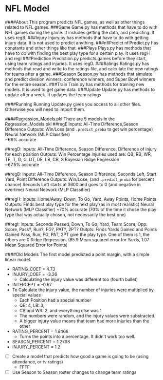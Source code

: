 # NFL Model
####About
This program predicts NFL games, as well as other things related to NFL games.
###Game
Game.py has methods that have to do with NFL games during the game. It includes getting the data, and predicting. It uses regB. 
###Injury
Injury.py has methods that have to do with getting injury data. It is not used to predict anything.
###nflPredict
nflPredict.py has constants and other things like that. 
###Plays
Plays.py has methods that have to do with finding the best play type for a certain play. It uses regH and regI
###Prediction
Prediction.py predicts games before they start, using team ratings and injuries. It uses regD.
###Ratings
Ratings.py has methods that read and write to the ratings file, and calculate the new ratings for teams after a game.
###Season
Season.py has methods that simulate and predict division winners, conference winners, and Super Bowl winners for the entire season.
###Train
Train.py has methods for training new models. It is used to get game data. 
###Update
Update.py has methods to update after a week. It updates the team ratings

####Running
Running Update.py gives you access to all other files. Otherwise you will need to import them. 


####Regression_Models.pkl
There are 5 models in the Regression_Models.pkl
##regE 
Inputs: All-Time Difference,Season Difference 
Outputs: Win/Loss (and `.predict_proba` to get win percentage)
Neural Network (MLP Classifier)   
~66% accurate

##regD:
Inputs: All-Time Difference, Season Difference, Difference of injury for each position
Outputs: Win Percentage
Injuries used are: QB, RB, WR, TE, T, G, C, DT, DE, LB, CB, S
Bayesian Ridge Regression  
~67.5% accurate

##regB:
Inputs: All-Time Difference, Season Difference, Seconds Left, Start Yard, Point Difference
Outputs: Win/Lose, (and `.predict_proba` for percent chance)
Seconds Left starts at 3600 and goes to 0 (and negative in overtime)
Neural Network (MLP Classifier)

##regH:
Inputs: Home/Away, Down, To Go, Yard, Away Points, Home Points
Outputs: Finds best play type for the next play (as in most realistic)
Neural Network (MLP Classifier) 
~70% accurate (70% of the time it chose the play type that was actually chosen, not necessarily the best one)

##regI:
Inputs: Seconds Passed, Down, To Go, Yard, Team Score, Opp. Score, Pass?, Run?, FG?, PAT?, 2PT?
Outpts: Finds Yards Gained and Points Gained
Pass, Run, FG, PAT, 2PT give the play type. One of them is 1, the others are 0
Ridge Regression. (85.9 Mean squared error for Yards, 1.07 Mean Squared Error for Points)

####Old Models
The first model predicted a point margin, with a simple linear model.
* RATING_COEF = 4.73
* INJURY_COEF = -3.26
  * Calculating the injury value was different too (fourth bullet)
* INTERCEPT = -0.67
* To Calculate the injury value, the number of injuries were multiplied by special values
  * Each Position had a special number
  * QB: 4, LB: 3,
  * CB and WR: 2, and everything else was 1
  * The numbers were random, and the injury values were substracted.
  * A bigger injury value means that team had more injuries than the other
* RATING_PERCENT = 1.6468
  * Turns the points into a percentage. It didn't work too well. 
* SEASON_PERCENT = 1.2798
* INJURY_PERCENT = 1.2

 - [ ] Create a model that predicts how good a game is going to be (using attendance, or tv ratings)
   - FFFF
 - [ ] Use Season to Season roster changes to change team ratings